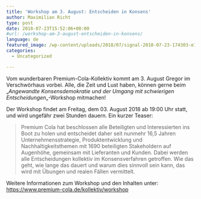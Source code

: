 ```yaml
---
title: 'Workshop am 3. August: Entscheiden in Konsens'
author: Maximilian Richt
type: post
date: 2018-07-23T15:52:06+00:00
#url: /workshop-am-3-august-entscheiden-in-konsens/
language: de
featured_image: /wp-content/uploads/2018/07/signal-2018-07-23-174303-e1532361105370-1200x417.jpg
categories:
  - Uncategorized

---
```

Vom wunderbaren Premium-Cola-Kollektiv kommt am 3. August Gregor im Verschwörhaus vorbei. Alle, die Zeit und Lust haben, können gerne beim &#8222;_Angewandte Konsensdemokratie und der Umgang mit schwierigen Entscheidungen_&#8222;-Workshop mitmachen!

Der Workshop findet am Freitag, dem 03. August 2018 ab 19:00 Uhr statt, und wird ungefähr zwei Stunden dauern. Ein kurzer Teaser:

> Premium Cola hat beschlossen alle Beteiligten und Interessierten ins Boot zu holen und entscheidet daher seit nunmehr 16,5 Jahren Unternehmensstrategie, Produktentwicklung und Nachhaltigkeitsthemen mit 1690 beteiligten Stakeholdern auf Augenhöhe, gemeinsam mit Lieferanten und Kunden. Dabei werden alle Entscheidungen kollektiv im Konsensverfahren getroffen. Wie das geht, wie lange das dauert und warum dies sinnvoll sein kann, das wird mit Übungen und realen Fällen vermittelt.

Weitere Informationen zum Workshop und den Inhalten unter: <https://www.premium-cola.de/kollektiv/workshop>
